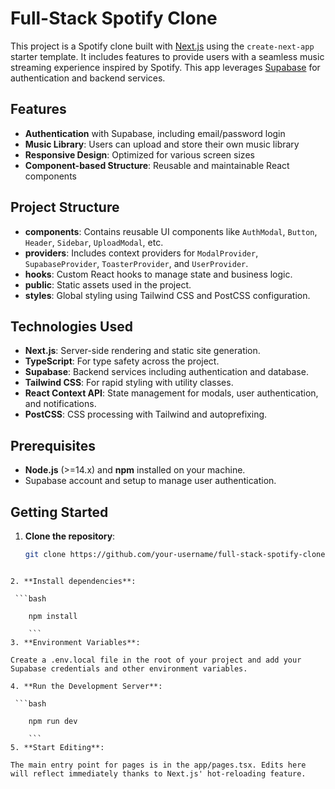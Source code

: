 # Full-Stack Spotify Clone

This project is a Spotify clone built with [Next.js](https://nextjs.org/) using the `create-next-app` starter template. It includes features to provide users with a seamless music streaming experience inspired by Spotify. This app leverages [Supabase](https://supabase.io) for authentication and backend services.

## Features

- **Authentication** with Supabase, including email/password login
- **Music Library**: Users can upload and store their own music library
- **Responsive Design**: Optimized for various screen sizes
- **Component-based Structure**: Reusable and maintainable React components

## Project Structure

- **components**: Contains reusable UI components like `AuthModal`, `Button`, `Header`, `Sidebar`, `UploadModal`, etc.
- **providers**: Includes context providers for `ModalProvider`, `SupabaseProvider`, `ToasterProvider`, and `UserProvider`.
- **hooks**: Custom React hooks to manage state and business logic.
- **public**: Static assets used in the project.
- **styles**: Global styling using Tailwind CSS and PostCSS configuration.

## Technologies Used

- **Next.js**: Server-side rendering and static site generation.
- **TypeScript**: For type safety across the project.
- **Supabase**: Backend services including authentication and database.
- **Tailwind CSS**: For rapid styling with utility classes.
- **React Context API**: State management for modals, user authentication, and notifications.
- **PostCSS**: CSS processing with Tailwind and autoprefixing.

## Prerequisites

- **Node.js** (>=14.x) and **npm** installed on your machine.
- Supabase account and setup to manage user authentication.

## Getting Started

1. **Clone the repository**:

   ```bash
   git clone https://github.com/your-username/full-stack-spotify-clone.git

```

2. **Install dependencies**: 

 ```bash
    
    npm install 

    ```
3. **Environment Variables**: 

Create a .env.local file in the root of your project and add your Supabase credentials and other environment variables. 

4. **Run the Development Server**: 

 ```bash
    
    npm run dev

    ```
5. **Start Editing**:

The main entry point for pages is in the app/pages.tsx. Edits here will reflect immediately thanks to Next.js' hot-reloading feature.